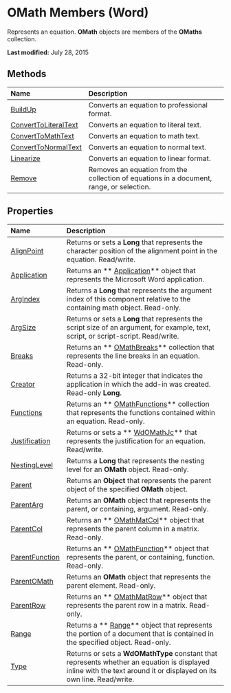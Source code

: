 
# OMath Members (Word)
Represents an equation.  **OMath** objects are members of the **OMaths** collection.

 **Last modified:** July 28, 2015


## Methods



|**Name**|**Description**|
|:-----|:-----|
| [BuildUp](70b72433-6400-eb97-7e0d-427495ac746a.md)|Converts an equation to professional format.|
| [ConvertToLiteralText](d282db34-9137-b5e0-0268-ba1981497379.md)|Converts an equation to literal text.|
| [ConvertToMathText](d9253141-e6b5-9aa5-da91-020cc59b158c.md)|Converts an equation to math text.|
| [ConvertToNormalText](79284082-5495-bc78-2223-3f9dbb8ef3f8.md)|Converts an equation to normal text.|
| [Linearize](8be69317-0c38-a3fc-19c7-238e85806b50.md)|Converts an equation to linear format.|
| [Remove](8a153ae6-6b5b-3b06-6f08-fac99a890efd.md)|Removes an equation from the collection of equations in a document, range, or selection.|

## Properties



|**Name**|**Description**|
|:-----|:-----|
| [AlignPoint](29b5f2e7-94b6-264a-0b52-ea8cc749c780.md)|Returns or sets a  **Long** that represents the character position of the alignment point in the equation. Read/write.|
| [Application](68bf0d76-290e-5881-a171-3a3ce6bf9b2f.md)|Returns an  ** [Application](d1cf6f8f-4e88-bf01-93b4-90a83f79cb44.md)** object that represents the Microsoft Word application.|
| [ArgIndex](634e4135-2ce1-d590-7323-75f28b7def0a.md)|Returns a  **Long** that represents the argument index of this component relative to the containing math object. Read-only.|
| [ArgSize](6c3cca63-3404-6793-9a91-400506a15873.md)|Returns or sets a  **Long** that represents the script size of an argument, for example, text, script, or script-script. Read/write.|
| [Breaks](b1facd0c-bc05-d938-6259-eca4285dbf40.md)|Returns an  ** [OMathBreaks](fa01cd62-b8ad-52bf-f36a-f5d1548d3d1e.md)** collection that represents the line breaks in an equation. Read-only.|
| [Creator](7c009fb5-8b5d-e745-de33-7b6f6387765d.md)|Returns a 32-bit integer that indicates the application in which the add-in was created. Read-only  **Long**.|
| [Functions](14d28449-7666-3aca-437a-1bd0dc1ac8aa.md)|Returns an  ** [OMathFunctions](163c6af9-5cb9-93bb-f1c2-b9ebeca28f6a.md)** collection that represents the functions contained within an equation. Read-only.|
| [Justification](6e5d2221-bbfb-b108-159f-d705b900c25e.md)|Returns or sets a  ** [WdOMathJc](4ae8f475-ca70-5f35-e1a4-b5a651a8f6bc.md)** that represents the justification for an equation. Read/write.|
| [NestingLevel](14bbd881-26e7-e99a-92b8-8e246028f26c.md)|Returns a  **Long** that represents the nesting level for an **OMath** object. Read-only.|
| [Parent](93e88e49-b9c9-d1b6-67c3-8f985648a74d.md)|Returns an  **Object** that represents the parent object of the specified **OMath** object.|
| [ParentArg](47f100e7-5615-5ec6-31e4-5a7efef932b6.md)|Returns an  **OMath** object that represents the parent, or containing, argument. Read-only.|
| [ParentCol](b0fd2bd8-b31a-cdb4-f1c8-c3c7230c9744.md)|Returns an  ** [OMathMatCol](5ba2c52f-d190-0b0e-41e7-3e20a52ac77e.md)** object that represents the parent column in a matrix. Read-only.|
| [ParentFunction](f56516a2-6397-b766-f83a-470783b2722b.md)|Returns an  ** [OMathFunction](2347ec7b-5e1a-8039-5fd0-195c08860cb5.md)** object that represents the parent, or containing, function. Read-only.|
| [ParentOMath](09568788-ea8d-2958-4f89-1c43a4db35a2.md)|Returns an  **OMath** object that represents the parent element. Read-only.|
| [ParentRow](92389946-d081-26ff-a589-a4350e7359c9.md)|Returns an  ** [OMathMatRow](a6e96db5-9119-51a2-f303-a6c74b5be88d.md)** object that represents the parent row in a matrix. Read-only.|
| [Range](b33e4f92-c04e-5ee6-7dcd-5cd5c2ee6a92.md)|Returns a  ** [Range](15a7a1c4-5f3f-5b6e-60e9-29688de3f274.md)** object that represents the portion of a document that is contained in the specified object. Read-only.|
| [Type](d546f006-dc43-343b-808e-b0230d3f3391.md)|Returns or sets a  **WdOMathType** constant that represents whether an equation is displayed inline with the text around it or displayed on its own line. Read/write.|
